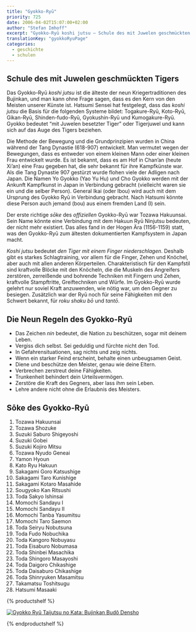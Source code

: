 ```yaml
---
title: "Gyokko-Ryū"
priority: 725
date: 2006-04-02T15:07:00+02:00
author: "Stefan Imhoff"
excerpt: "Gyokko-Ryū koshi jutsu – Schule des mit Juwelen geschmückten Tigers, der älteste Stil, vermutlich schon um 618 n. Chr. in China gegründet."
translationKey: "gyokkoRyuPage"
categories:
  - geschichte
  - schulen
---
```


## Schule des mit Juwelen geschmückten Tigers

Das Gyokko-Ryū _koshi jutsu_ ist die älteste der neun Kriegertraditionen des Bujinkan, und man kann ohne Frage sagen, dass es den Kern von den Meisten unserer Künste ist. Hatsumi Sensei hat festgelegt, dass das _koshi jutsu_ die Basis für die folgenden Systeme bildet: Togakure-Ryū, Koto-Ryū, Gikan-Ryū, Shinden-fudo-Ryū, Gyokushin-Ryū und Kumogakure-Ryū. Gyokko bedeutet <q>mit Juwelen besetzter Tiger</q> oder Tigerjuwel und kann sich auf das Auge des Tigers beziehen.

Die Methode der Bewegung und die Grundprinzipien wurden in China während der Tang Dynastie (618-907) entwickelt. Man vermutet wegen der Bewegungen, dass es entweder von einem kleinen Mann oder einer kleinen Frau entwickelt wurde. Es ist bekannt, dass es am Hof in Chan’an (heute Xi’an) eine Frau gegeben hat, die sehr bekannt für ihre Kampfkünste war. Als die Tang Dynastie 907 gestürzt wurde flohen viele der Adligen nach Japan. Die Namen Yo Gyokko (Yao Yu Hu) und Cho Gyokko werden mit der Ankunft Kampfkunst in Japan in Verbindung gebracht (vielleicht waren sie ein und die selber Person). General Ikai (oder Ibou) wird auch mit dem Ursprung des Gyokko Ryū in Verbindung gebracht. Nach Hatsumi könnte diese Person auch jemand (bou) aus einem fremden Land (I) sein.

Der erste richtige _sōke_ des _offiziellen_ Gyokko-Ryū war Tozawa Hakuunsai. Sein Name könnte eine Verbindung mit dem Hakuun Ryū Ninjutsu bedeuten, der nicht mehr existiert. Das alles fand in der Hogen Ära (1156-1159) statt, was den Gyokko-Ryū zum ältesten dokumentierten Kampfsystem in Japan macht.

_Koshi jutsu_ bedeutet _den Tiger mit einem Finger niederschlagen_. Deshalb gibt es starkes Schlagtraining, vor allem für die Finger, Zehen und Knöchel, aber auch mit allen anderen Körperteilen. Charakteristisch für den Kampfstil sind kraftvolle Blöcke mit den Knöcheln, die die Muskeln des Angreifers zerstören, zerreißende und bohrende Techniken mit Fingern und Zehen, kraftvolle Stampftritte, Greiftechniken und Würfe. Im Gyokko-Ryū wurde gelehrt nur soviel Kraft anzuwenden, wie nötig war, um den Gegner zu besiegen. Zusätzlich war der Ryū noch für seine Fähigkeiten mit den Schwert bekannt, für _roku shaku bō_ und _tantō_.

## Die Neun Regeln des Gyokko-Ryū

- Das Zeichen _nin_ bedeutet, die Nation zu beschützen, sogar mit deinem Leben.
- Vergiss dich selbst. Sei geduldig und fürchte nicht den Tod.
- In Gefahrensituationen, sag nichts und zeig nichts.
- Wenn ein starker Feind erscheint, behalte einen unbeugsamen Geist.
- Diene und beschütze den Meister, genau wie deine Eltern.
- Verbrechen zerstreut deine Fähigkeiten.
- Trunkenheit behindert dein Urteilsvermögen.
- Zerstöre die Kraft des Gegners, aber lass ihm sein Leben.
- Lehre andere nicht ohne die Erlaubnis des Meisters.

## Sōke des Gyokko-Ryū

1. Tozawa Hakuunsai
2. Tozawa Shozuke
3. Suzuki Saburo Shigeyoshi
4. Suzuki Gobei
5. Suzuki Kojiro Mitsu
6. Tozawa Nyudo Geneai
7. Yamon Hyoun
8. Kato Ryu Hakuun
9. Sakagami Goro Katsushige
10. Sakagami Taro Kunishige
11. Sakagami Kotaro Masahide
12. Sougyoko Kan Ritsushi
13. Toda Sakyo Ishinsai
14. Momochi Sandayu I
15. Momochi Sandayu II
16. Momochi Tanba Yasumitsu
17. Momochi Taro Saemon
18. Toda Seiryu Nobutsuna
19. Toda Fudo Nobuchika
20. Toda Kangoro Nobuyasu
21. Toda Eisaburo Nobumasa
22. Toda Shinbei Masachika
23. Toda Shingoro Masayoshi
24. Toda Daigoro Chikashige
25. Toda Daisaburo Chikashige
26. Toda Shinryuken Masamitsu
27. Takamatsu Toshitsugu
28. Hatsumi Masaaki

{% productshelf %}

<a class="product" href="https://www.tengu-publishing.de/de/index.php?site=artikel&artikelnr=70152" rel="nofollow noopener noreferrer external" target="_blank">
  <img
    alt="Gyokko Ryû Taijutsu no Kata: Bujinkan Budô Densho"
    class="product-cover"
    src="/assets/images/recommendations/books/gyokko-ryu-taijutsu-no-kata-de.jpg"
  />
</a>

{% endproductshelf %}
